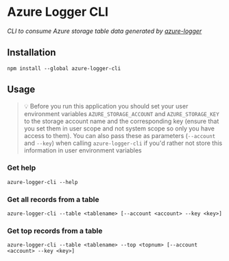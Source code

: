 # Azure Logger CLI

*CLI to consume Azure storage table data generated by [azure-logger](https://www.npmjs.com/package/azure-logger)*

## Installation

```
npm install --global azure-logger-cli
```

## Usage

> :bulb: Before you run this application you should set your user environment variables `AZURE_STORAGE_ACCOUNT` and `AZURE_STORAGE_KEY` to the storage account name and the corresponding key (ensure that you set them in user scope and not system scope so only you have access to them).  You can also pass these as parameters (`--account` and `--key`) when calling `azure-logger-cli` if you'd rather not store this information in user environment variables

### Get help

```
azure-logger-cli --help
```

### Get all records from a table

```
azure-logger-cli --table <tablename> [--account <account> --key <key>]
```

### Get top records from a table

```
azure-logger-cli --table <tablename> --top <topnum> [--account <account> --key <key>]
```